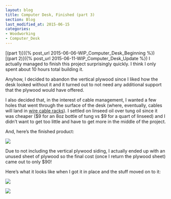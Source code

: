 ```yaml
---
layout: blog
title: Computer Desk, Finished (part 3)
section: Blog
last_modified_at: 2015-06-15
categories:
- Woodworking
- Computer_Desk
---
```


[(part 1)]({% post_url 2015-06-06-WIP_Computer_Desk_Beginning %}) [(part 2)]({% post_url 2015-06-11-WIP_Computer_Desk_Update %}) I actually managed to finish this project surprisingly quickly.  I think I only spent about 10 hours total building it.

Anyhow, I decided to abandon the vertical plywood since I liked how the desk looked without it and it turned out to not need any additional support that the plywood would have offered.

I also decided that, in the interest of cable management, I wanted a few holes that went through the surface of the desk (where, eventually, cables will land in [wire cable racks](https://i.imgur.com/TKYb3dN.jpg)).  I settled on linseed oil over tung oil since it was cheaper ($9 for an 8oz bottle of tung vs $9 for a quart of linseed) and I didn’t want to get too little and have to get more in the middle of the project.

And, here’s the finished product:

<a href="https://i.imgur.com/rmIjdWj.jpg"><img class="full" src="https://i.imgur.com/rmIjdWj.jpg" /></a>

Due to not including the vertical plywood siding, I actually ended up with an unused sheet of plywood so the final cost (once I return the plywood sheet) came out to only $90!

Here’s what it looks like when I got it in place and the stuff moved on to it:

<a href="https://i.imgur.com/NxyeYZ6.jpg"><img class="full" src="https://i.imgur.com/NxyeYZ6.jpg" /></a>

<a href="https://i.imgur.com/GM05Vwk.jpg"><img class="full" src="https://i.imgur.com/GM05Vwk.jpg" /></a>
